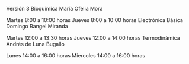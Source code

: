 Versión 3
Bioquimica
María Ofelia Mora

Martes
8:00 a 10:00 horas
Jueves
8:00 a 10:00 horas
Electrónica Básica
Domingo Rangel Miranda

Martes
12:00 a 13:30 horas
Jueves
12:00 a 14:00 horas
Termodinámica
Andrés de Luna Bugallo

Lunes
14:00 a 16:00 horas
Miercoles
14:00 a 16:00 horas
